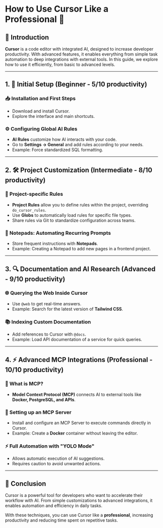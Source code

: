 # How to Use Cursor Like a Professional 🚀

## 🎯 Introduction
**Cursor** is a code editor with integrated AI, designed to increase developer productivity. With advanced features, it enables everything from simple task automation to deep integrations with external tools. In this guide, we explore how to use it efficiently, from basic to advanced levels.

---

## 1. 🔰 Initial Setup (Beginner - 5/10 productivity)

### 📥 Installation and First Steps
- Download and install Cursor.
- Explore the interface and main shortcuts.

### ⚙️ Configuring Global AI Rules
- **AI Rules** customize how AI interacts with your code.
- Go to **Settings → General** and add rules according to your needs.
- Example: Force standardized SQL formatting.

---

## 2. 🛠️ Project Customization (Intermediate - 8/10 productivity)

### 📂 Project-specific Rules
- **Project Rules** allow you to define rules within the project, overriding `do_cursor_rules`.
- Use **Globs** to automatically load rules for specific file types.
- Share rules via Git to standardize configuration across teams.

### 📝 Notepads: Automating Recurring Prompts
- Store frequent instructions with **Notepads**.
- Example: Creating a Notepad to add new pages in a frontend project.

---

## 3. 🔍 Documentation and AI Research (Advanced - 9/10 productivity)

### 🌐 Querying the Web Inside Cursor
- Use `@web` to get real-time answers.
- Example: Search for the latest version of **Tailwind CSS**.

### 📚 Indexing Custom Documentation
- Add references to Cursor with `@docs`.
- Example: Load API documentation of a service for quick queries.

---

## 4. ⚡ Advanced MCP Integrations (Professional - 10/10 productivity)

### 🤖 What is MCP?
- **Model Context Protocol (MCP)** connects AI to external tools like **Docker, PostgreSQL, and APIs**.

### 🔌 Setting up an MCP Server
- Install and configure an MCP Server to execute commands directly in Cursor.
- Example: Create a **Docker** container without leaving the editor.

### ⚡ Full Automation with "YOLO Mode"
- Allows automatic execution of AI suggestions.
- Requires caution to avoid unwanted actions.

---

## 🎉 Conclusion
Cursor is a powerful tool for developers who want to accelerate their workflow with AI. From simple customizations to advanced integrations, it enables automation and efficiency in daily tasks.

With these techniques, you can use Cursor like a **professional**, increasing productivity and reducing time spent on repetitive tasks. 